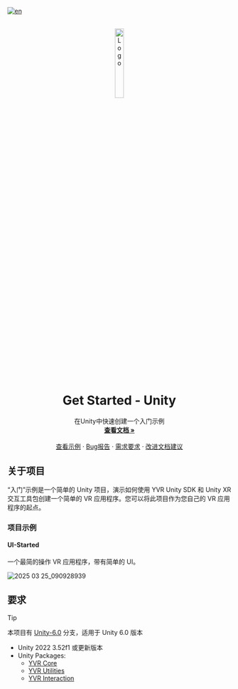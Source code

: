 [![en](https://img.shields.io/badge/lang-en-red.svg)](./README.md)

<!-- PROJECT LOGO -->
<br />
<div align="center">
    <a href="https://github.com/PlayForDreamDevelopers/GetStarted-Unity">
        <img src="https://www.pfdm.cn/en/static/img/logo.2b1b07e.png" alt="Logo" width="20%">
    </a>
    <h1 align="center"> Get Started - Unity </h1>
    <p align="center">
        在Unity中快速创建一个入门示例
        <br />
        <a href="https://github.com/PlayForDreamDevelopers/GetStarted-Unity/blob/main/README.md"><strong>查看文档 »</strong></a>
        <br />
        <br />
        <a href="https://github.com/PlayForDreamDevelopers/GetStarted-Unity#项目示例">查看示例</a>
        &middot;
        <a href="https://github.com/PlayForDreamDevelopers/GetStarted-Unity/issues/new?template=bug_report.yml">Bug报告</a>
        &middot;
        <a href="https://github.com/PlayForDreamDevelopers/GetStarted-Unity/issues/new?template=feature_request.yml">需求要求</a>
        &middot;
        <a href="https://github.com/PlayForDreamDevelopers/GetStarted-Unity/issues/new?template=documentation_update.yml">改进文档建议</a>
    </p>

</div>

## 关于项目

“入门”示例是一个简单的 Unity 项目，演示如何使用 YVR Unity SDK 和 Unity XR 交互工具包创建一个简单的 VR 应用程序。您可以将此项目作为您自己的 VR 应用程序的起点。

### 项目示例

#### UI-Started

一个最简的操作 VR 应用程序，带有简单的 UI。

![2025 03 25_090928939](https://github.com/user-attachments/assets/24103e32-89c3-4342-955d-1e0205dae660)

## 要求

> [!tip]
>
> 本项目有 [Unity-6.0](https://github.com/PlayForDreamDevelopers/GetStarted-Unity/tree/Unity-6.0) 分支，适用于 Unity 6.0 版本

-   Unity 2022 3.52f1 或更新版本
-   Unity Packages:
    -   [YVR Core](https://github.com/PlayForDreamDevelopers/com.yvr.core-mirror)
    -   [YVR Utilities](https://github.com/PlayForDreamDevelopers/com.yvr.Utilities-mirror)
    -   [YVR Interaction](https://github.com/PlayForDreamDevelopers/com.yvr.interaction-mirror)
